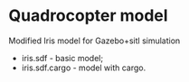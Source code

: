 # Quadrocopter model

Modified Iris model for Gazebo+sitl simulation

* iris.sdf - basic model;
* iris.sdf.cargo - model with cargo.


